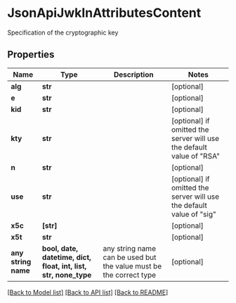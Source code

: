 # JsonApiJwkInAttributesContent

Specification of the cryptographic key

## Properties
Name | Type | Description | Notes
------------ | ------------- | ------------- | -------------
**alg** | **str** |  | [optional] 
**e** | **str** |  | [optional] 
**kid** | **str** |  | [optional] 
**kty** | **str** |  | [optional]  if omitted the server will use the default value of "RSA"
**n** | **str** |  | [optional] 
**use** | **str** |  | [optional]  if omitted the server will use the default value of "sig"
**x5c** | **[str]** |  | [optional] 
**x5t** | **str** |  | [optional] 
**any string name** | **bool, date, datetime, dict, float, int, list, str, none_type** | any string name can be used but the value must be the correct type | [optional]

[[Back to Model list]](../README.md#documentation-for-models) [[Back to API list]](../README.md#documentation-for-api-endpoints) [[Back to README]](../README.md)



